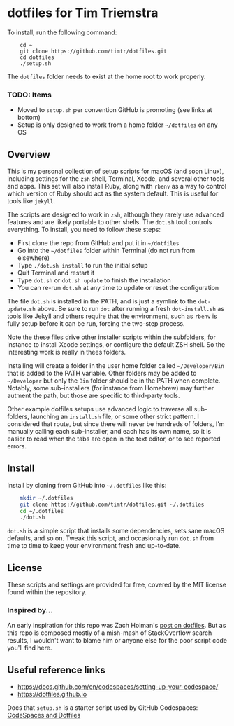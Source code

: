 # dotfiles for Tim Triemstra

To install, run the following command:

```
    cd ~
    git clone https://github.com/timtr/dotfiles.git
    cd dotfiles
    ./setup.sh
```

The `dotfiles` folder needs to exist at the home root to work properly.


### TODO: Items

- Moved to `setup.sh` per convention GitHub is promoting (see links at bottom)
- Setup is only designed to work from a home folder `~/dotfiles` on any OS


## Overview

This is my personal collection of setup scripts for macOS (and soon Linux), including settings for the `zsh` shell, Terminal, Xcode, and several other tools and apps. This set will also install Ruby, along with `rbenv` as a way to control which version of Ruby should act as the system default. This is useful for tools like `jekyll`.

The scripts are designed to work in `zsh`, although they rarely use advanced features and are likely portable to other shells. The `dot.sh` tool controls everything. To install, you need to follow these steps:

- First clone the repo from GitHub and put it in `~/dotfiles`
- Go into the `~/dotfiles` folder within Terminal (do not run from elsewhere)
- Type `./dot.sh install` to run the initial setup
- Quit Terminal and restart it
- Type `dot.sh` or `dot.sh update` to finish the installation
- You can re-run `dot.sh` at any time to update or reset the configuration

The file  `dot.sh` is installed in the PATH, and is just a symlink to the `dot-update.sh` above. Be sure to run `dot` after running a fresh `dot-install.sh` as tools like Jekyll and others require that the environment, such as `rbenv` is fully setup before it can be run, forcing the two-step process.

Note the these files drive other installer scripts within the subfolders, for instance to install Xcode settings, or configure the default ZSH shell. So the interesting work is really in thees folders.

Installing will create a folder in the user home folder called `~/Developer/Bin` that is added to the PATH variable. Other folders may be added to `~/Developer` but only the `Bin` folder should be in the PATH when complete. Notably, some sub-installers (for instance from Homebrew) may further autment the path, but those are specific to third-party tools.

Other example dotfiles setups use advanced logic to traverse all sub-folders, launching an `install.sh` file, or some other strict pattern. I considered that route, but since there will never be hundreds of folders, I'm manually calling each sub-installer, and each has its own name, so it is easier to read when the tabs are open in the text editor, or to see reported errors.



## Install

Install by cloning from GitHub into `~/.dotfiles` like this:

```sh
    mkdir ~/.dotfiles
    git clone https://github.com/timtr/dotfiles.git ~/.dotfiles
    cd ~/.dotfiles
    ./dot.sh
```


`dot.sh` is a simple script that installs some dependencies, sets sane macOS
defaults, and so on. Tweak this script, and occasionally run `dot.sh` from
time to time to keep your environment fresh and up-to-date. 


## License

These scripts and settings are provided for free, covered by the MIT license found within the repository.

### Inspired by...

An early inspiration for this repo was Zach Holman's [post on dotfiles](http://zachholman.com/2010/08/dotfiles-are-meant-to-be-forked/). But as this repo is composed mostly of a mish-mash of StackOverflow search results, I wouldn't want to blame him or anyone else for the poor script code you'll find here.


## Useful reference links

- https://docs.github.com/en/codespaces/setting-up-your-codespace/
- https://dotfiles.github.io

Docs that `setup.sh` is a starter script used by GitHub Codespaces: [CodeSpaces and Dotfiles](https://docs.github.com/en/codespaces/customizing-your-codespace/personalizing-codespaces-for-your-account)


